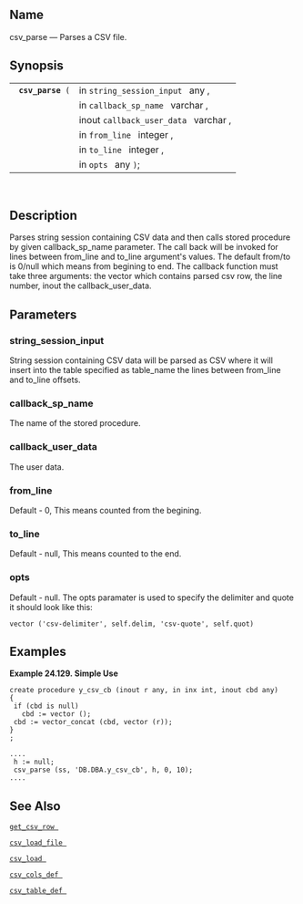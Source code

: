 <div id="fn_csv_parse" class="refentry">

<div class="titlepage">

</div>

<div class="refnamediv">

## Name

csv_parse — Parses a CSV file.

</div>

<div class="refsynopsisdiv">

## Synopsis

<div id="fsyn_csv_parse" class="funcsynopsis">

|                        |                                       |
|------------------------|---------------------------------------|
| ` `**`csv_parse`**` (` | in `string_session_input ` any ,      |
|                        | in `callback_sp_name ` varchar ,      |
|                        | inout `callback_user_data ` varchar , |
|                        | in `from_line ` integer ,             |
|                        | in `to_line ` integer ,               |
|                        | in `opts ` any `)`;                   |

<div class="funcprototype-spacer">

 

</div>

</div>

</div>

<div id="desc_csv_parse" class="refsect1">

## Description

Parses string session containing CSV data and then calls stored
procedure by given callback_sp_name parameter. The call back will be
invoked for lines between from_line and to_line argument's values. The
default from/to is 0/null which means from begining to end. The callback
function must take three arguments: the vector which contains parsed csv
row, the line number, inout the callback_user_data.

</div>

<div id="params_csv_parse" class="refsect1">

## Parameters

<div id="id89835" class="refsect2">

### string_session_input

String session containing CSV data will be parsed as CSV where it will
insert into the table specified as table_name the lines between
from_line and to_line offsets.

</div>

<div id="id89838" class="refsect2">

### callback_sp_name

The name of the stored procedure.

</div>

<div id="id89841" class="refsect2">

### callback_user_data

The user data.

</div>

<div id="id89844" class="refsect2">

### from_line

Default - 0, This means counted from the begining.

</div>

<div id="id89847" class="refsect2">

### to_line

Default - null, This means counted to the end.

</div>

<div id="id89850" class="refsect2">

### opts

Default - null. The opts paramater is used to specify the delimiter and
quote it should look like this:

``` programlisting
vector ('csv-delimiter', self.delim, 'csv-quote', self.quot)
```

</div>

</div>

<div id="examples_csv_parse" class="refsect1">

## Examples

<div id="ex_csv_parse" class="example">

**Example 24.129. Simple Use**

<div class="example-contents">

``` programlisting
create procedure y_csv_cb (inout r any, in inx int, inout cbd any)
{
 if (cbd is null)
   cbd := vector ();
 cbd := vector_concat (cbd, vector (r));
}
;

....
 h := null;
 csv_parse (ss, 'DB.DBA.y_csv_cb', h, 0, 10);
....
```

</div>

</div>

  

</div>

<div id="seealso_csv_parse" class="refsect1">

## See Also

<a href="fn_get_csv_row.html" class="link" title="get_csv_row"><code
class="function">get_csv_row </code></a>

<a href="fn_csv_load_file.html" class="link" title="csv_load_file"><code
class="function">csv_load_file </code></a>

<a href="fn_csv_load.html" class="link" title="csv_load"><code
class="function">csv_load </code></a>

<a href="fn_csv_cols_def.html" class="link" title="csv_cols_def"><code
class="function">csv_cols_def </code></a>

<a href="fn_csv_table_def.html" class="link" title="csv_table_def"><code
class="function">csv_table_def </code></a>

</div>

</div>
